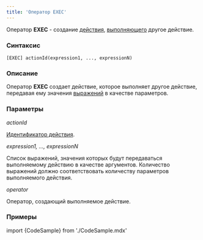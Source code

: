 ```yaml
---
title: 'Оператор EXEC'
---
```


Оператор **EXEC** - создание [действия](Действия.md), [выполняющего](Вызов_EXEC.md) другое действие.

### Синтаксис

    [EXEC] actionId(expression1, ..., expressionN)

### Описание

Оператор **EXEC** создает действие, которое выполняет другое действие, передавая ему значения [выражений](Выражения.md) в качестве параметров.

### Параметры

*actionId*

[Идентификатор действия](Идентификаторы.md#propertyid-broken). 

*expression1, ..., expressionN*

Список выражений, значения которых будут передаваться выполняемому действию в качестве аргументов. Количество выражений должно соответствовать количеству параметров выполняемого действия.

*operator*

Оператор, создающий выполняемое действие.

### Примеры


import {CodeSample} from './CodeSample.mdx'

<CodeSample url="https://ru-documentation.lsfusion.org/sample?file=ActionSample&block=exec"/>

  

